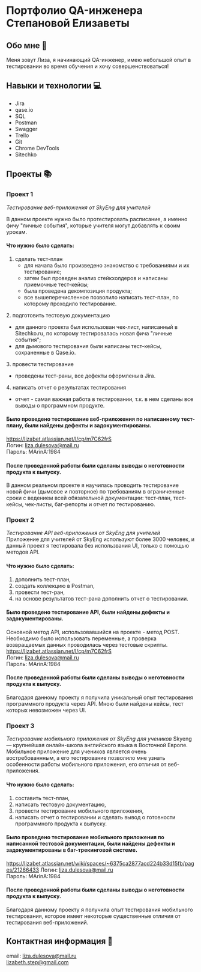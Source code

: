# Портфолио QA-инженера Степановой Елизаветы

## Обо мне 👩

Меня зовут Лиза, я начинающий QA-инженер, имею небольшой опыт в тестировании во время обучения и хочу совершенствоваться!

## Навыки и технологии 💻

* Jira
* qase.io
* SQL
* Postman
* Swagger
* Trello
* Git
* Chrome DevTools
* Sitechko

## Проекты 📚

### Проект 1

*Тестирование веб-приложения от SkyEng для учителей*

В данном проекте нужно было протестировать расписание, а именно фичу "личные события", которые учителя могут добавлять к своим урокам.


#### Что нужно было сделать:
1. сделать тест-план
   - для начала было произведено знакомство с требованиями и их тестирование;
   - затем был проведен анализ стейкхолдеров и написаны приемочные тест-кейсы;
   - была проведена декомпозиция продукта;
   - все вышеперечисленное позволило написать тест-план, по которому проходило тестирование.

2️. подготовить тестовую документацию  
   - для данного проекта был использован чек-лист, написанный в Sitechko.ru, по которому тестировалась новая фича "личные события";
   - для дымового тестирования были написаны тест-кейсы, сохраненные в Qase.io.

3️. провести тестирование
   - проведены тест-раны, все дефекты оформлены в Jira.

4️. написать отчет о результатах тестирования
   - отчет - самая важная работа в тестировании, т.к. в нем сделаны все выводы о программном продукте.


#### Было проведено тестирование веб-приложения по написанному тест-плану, были найдены дефекты и задокументированы.  
https://lizabet.atlassian.net/l/cp/m7C62frS  
Логин: liza.dulesova@mail.ru  
Пароль: MArinA:1984


#### После проведенной работы были сделаны выводы о неготовности продукта к выпуску. 
В данном реальном проекте я научилась проводить тестирование новой фичи (дымовое и повторное) по требованиям в ограниченные сроки с ведением всей обязательной документации: тест-план, тест-кейсы, чек-листы, баг-репорты и отчет по тестированию.

### Проект 2

*Тестирование API веб-приложения от SkyEng для учителей*  
Приложение для учителей от SkyEng используют более 3000 человек, и данный проект я тестировала без использвания UI, только с помощью методов API.

#### Что нужно было сделать:
1. дополнить тест-план,
2. создать коллекцию в Postman,
3. провести тест-ран,
4. на основе результатов тест-рана дополнить отчет о тестировании.


#### Было проведено тестирование API, были найдены дефекты и задокументированы.   
Основной метод API, использовавшийся на проекте - метод POST. Необходимо было использовать переменные, а проверка возвращаемых данных проводилась через тестовые скрипты.  
https://lizabet.atlassian.net/l/cp/m7C62frS    
Логин: liza.dulesova@mail.ru    
Пароль: MArinA:1984  


#### После проведенной работы были сделаны выводы о неготовности продукта к выпуску.  
Благодаря данному проекту я получила уникальный опыт тестирования программного продукта через API. Мною были найдены кейсы, тест которых невозможен через UI.

### Проект 3

*Тестирование мобильного приложения от SkyEng для учеников*
Skyeng — крупнейшая онлайн-школа английского языка в Восточной Европе. Мобильное приложение для учеников является очень востребованнным, а его тестирование позволило мне узнать особенности работы мобильного приложения, его отличия от веб-приложения.

#### Что нужно было сделать:
1. составить тест-план,
2. написать тестовую документацию,
3. провести тестирование мобильного приложения,
4. написать отчет о тестировании и сделать вывод о готовности программного продукта к выпуску.


#### Было проведено тестирование мобильного приложения по написанной тестовой документации, были найдены дефекты и задокументированы в баг-трекинговой системе.   
https://lizabet.atlassian.net/wiki/spaces/~6375ca2877acd224b33d15fb/pages/21266433
Логин: liza.dulesova@mail.ru    
Пароль: MArinA:1984  


#### После проведенной работы были сделаны выводы о неготовности продукта к выпуску.  
Благодаря данному проекту я получила опыт тестирования мобильного тестирования, которое имеет некоторые существенные отличия от тестирования веб-приложений.

## Контактная информация 📩
email: liza.dulesova@mail.ru  
       lizabeth.step@gmail.com
